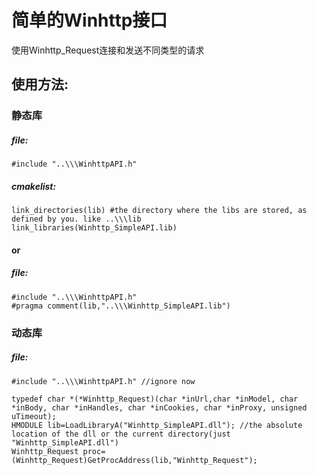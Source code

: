 # 简单的Winhttp接口
使用Winhttp_Request连接和发送不同类型的请求

## 使用方法:
### 静态库
##### file:
```
#include "..\\\WinhttpAPI.h"
```

##### cmakelist:
```
link_directories(lib) #the directory where the libs are stored, as defined by you. like ..\\\lib
link_libraries(Winhttp_SimpleAPI.lib)
```
#### or
##### file:
```
#include "..\\\WinhttpAPI.h"
#pragma comment(lib,"..\\\Winhttp_SimpleAPI.lib")
```
### 动态库
##### file:
```
#include "..\\\WinhttpAPI.h" //ignore now

typedef char *(*Winhttp_Request)(char *inUrl,char *inModel, char *inBody, char *inHandles, char *inCookies, char *inProxy, unsigned uTimeout);
HMODULE lib=LoadLibraryA("Winhttp_SimpleAPI.dll"); //the absolute location of the dll or the current directory(just "Winhttp_SimpleAPI.dll")
Winhttp_Request proc=(Winhttp_Request)GetProcAddress(lib,"Winhttp_Request");
```
